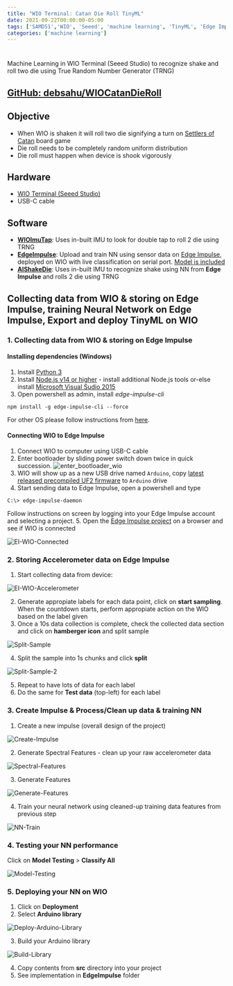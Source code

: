 ```yaml
---
title: "WIO Terminal: Catan Die Roll TinyML"
date: 2021-09-22T00:00:00-05:00
tags: ['SAMD51','WIO', 'Seeed', 'machine learning', 'TinyML', 'Edge Impulse', 'embeded AI']
categories: ['machine learning']
---
```


<!-- {{<youtube xxxxxx>}} -->

#

Machine Learning in WIO Terminal (Seeed Studio) to recognize shake and roll two die using True Random Number Generator (TRNG)

## [GitHub: debsahu/WIOCatanDieRoll](https://github.com/debsahu/WIOCatanDieRoll)

## Objective

- When WIO is shaken it will roll two die signifying a turn on [Settlers of Catan](https://www.catan.com/) board game
- Die roll needs to be completely random uniform distribution
- Die roll must happen when device is shook vigorously

## Hardware

- [WIO Terminal (Seeed Studio)](https://www.seeedstudio.com/Wio-Terminal-p-4509.html)
- USB-C cable

## Software

- [**WIOImuTap**](https://github.com/debsahu/WIOCatanDieRoll/tree/main/WIOImuTap): Uses in-built IMU to look for double tap to roll 2 die using TRNG 
- [**EdgeImpulse**](https://github.com/debsahu/WIOCatanDieRoll/tree/main/EdgeImpulse): Upload and train NN using sensor data on [Edge Impulse](https://www.edgeimpulse.com/), deployed on WIO with live classification on serial port. [Model is included](https://studio.edgeimpulse.com/public/48805/latest)
- [**AIShakeDie**](https://github.com/debsahu/WIOCatanDieRoll/tree/main/AIShakeDie): Uses in-built IMU to recognize shake using NN from **Edge Impulse** and rolls 2 die using TRNG

## Collecting data from WIO & storing on Edge Impulse, training Neural Network on Edge Impulse, Export and deploy TinyML on WIO

### 1. Collecting data from WIO & storing on Edge Impulse

#### Installing dependencies (Windows)

1. Install [Python 3](https://www.python.org/)
2. Install [Node.js v14 or higher](https://nodejs.org/en/) - install additional Node.js tools or-else install [Microsoft Visual Sudio 2015](https://visualstudio.microsoft.com/vs/older-downloads/)
3. Open powershell as admin, install *edge-impulse-cli*
```
npm install -g edge-impulse-cli --force
```

For other OS please follow instructions from [here](https://docs.edgeimpulse.com/docs/cli-installation).

#### Connecting WIO to Edge Impulse

1. Connect WIO to computer using USB-C cable
2. Enter bootloader by sliding power switch down twice in quick succession.
![enter_bootloader_wio](https://files.seeedstudio.com/wiki/Wio-Terminal/img/Wio-Terminal-Bootloader.png)
3. WIO will show up as a new USB drive named `Arduino`, copy [latest released precompiled UF2 firmware](https://github.com/Seeed-Studio/Seeed_Arduino_edgeimpulse/releases) to `Arduino` drive
4. Start sending data to Edge Impulse, open a powershell and type
```
C:\> edge-impulse-daemon
```
Follow instructions on screen by logging into your Edge Impulse account and selecting a project.
5. Open the [Edge Impulse project](https://studio.edgeimpulse.com/studio/select-project?autoredirect=1) on a browser and see if WIO is connected

![EI-WIO-Connected](https://github.com/debsahu/WIOCatanDieRoll/raw/main/docs/device_ei_connected.png)

### 2. Storing Accelerometer data on Edge Impulse

1. Start collecting data from device:

![EI-WIO-Accelerometer](https://github.com/debsahu/WIOCatanDieRoll/raw/main/docs/training_data.png)

2. Generate appropiate labels for each data point, click on **start sampling**. When the countdown starts, perform appropiate action on the WIO based on the label given
3. Once a 10s data collection is complete, check the collected data section and click on **hamberger icon** and split sample

![Split-Sample](https://github.com/debsahu/WIOCatanDieRoll/raw/main/docs/split_sample.png)

4. Split the sample into 1s chunks and click **split**

![Split-Sample-2](https://github.com/debsahu/WIOCatanDieRoll/raw/main/docs/split_sample_2.png)

5. Repeat to have lots of data for each label
6. Do the same for **Test data** (top-left) for each label

### 3. Create Impulse & Process/Clean up data & training NN

1. Create a new impulse (overall design of the project)

![Create-Impulse](https://github.com/debsahu/WIOCatanDieRoll/raw/main/docs/create_impulse.png)

2. Generate Spectral Features - clean up your raw accelerometer data

![Spectral-Features](https://github.com/debsahu/WIOCatanDieRoll/raw/main/docs/spectral_features.png)

3. Generate Features

![Generate-Features](https://github.com/debsahu/WIOCatanDieRoll/raw/main/docs/generate_features.png)

4. Train your neural network using cleaned-up training data features from previous step

![NN-Train](https://github.com/debsahu/WIOCatanDieRoll/raw/main/docs/nn_train.png)

### 4. Testing your NN performance

Click on **Model Testing** > **Classify All**

![Model-Testing](https://github.com/debsahu/WIOCatanDieRoll/raw/main/docs/model_testing.png)

### 5. Deploying your NN on WIO

1. Click on **Deployment**
2. Select **Arduino library**

![Deploy-Arduino-Library](https://github.com/debsahu/WIOCatanDieRoll/raw/main/docs/deploy_arduino_lib.png)

3. Build your Arduino library

![Build-Library](https://github.com/debsahu/WIOCatanDieRoll/raw/main/docs/build_lib.png)

4. Copy contents from **src** directory into your project
5. See implementation in **EdgeImpulse** folder